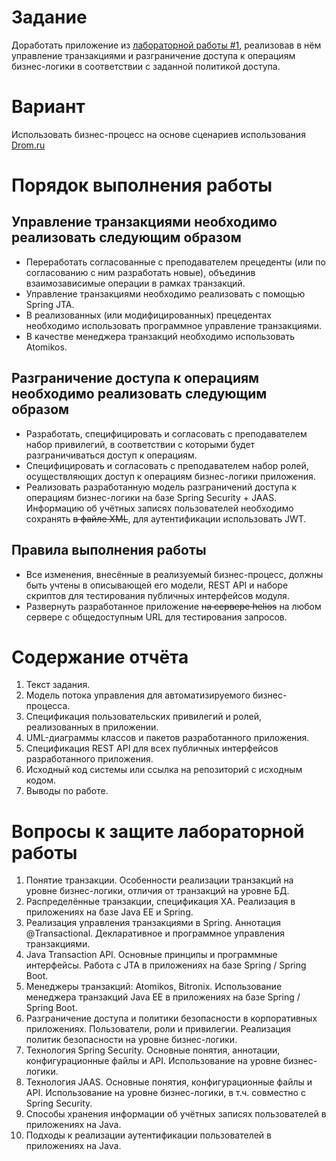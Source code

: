 # Задание

Доработать приложение из [лабораторной работы #1](../lab1), реализовав в нём управление транзакциями и разграничение
доступа к операциям бизнес-логики в соответствии с заданной политикой доступа.

# Вариант

Использовать бизнес-процесс на основе сценариев использования [Drom.ru](https://www.drom.ru/)

# Порядок выполнения работы

## Управление транзакциями необходимо реализовать следующим образом

- Переработать согласованные с преподавателем прецеденты (или по согласованию с ним разработать новые), объединив
  взаимозависимые операции в рамках транзакций.
- Управление транзакциями необходимо реализовать с помощью Spring JTA.
- В реализованных (или модифицированных) прецедентах необходимо использовать программное управление транзакциями.
- В качестве менеджера транзакций необходимо использовать Atomikos.

## Разграничение доступа к операциям необходимо реализовать следующим образом

- Разработать, специфицировать и согласовать с преподавателем набор привилегий, в соответствии с которыми будет
  разграничиваться доступ к операциям.
- Специфицировать и согласовать с преподавателем набор ролей, осуществляющих доступ к операциям бизнес-логики
  приложения.
- Реализовать разработанную модель разграничений доступа к операциям бизнес-логики на базе Spring Security + JAAS.
  Информацию об учётных записях пользователей необходимо сохранять ~~в файле XML~~, для аутентификации использовать JWT.

## Правила выполнения работы

- Все изменения, внесённые в реализуемый бизнес-процесс, должны быть учтены в описывающей его модели, REST API и наборе
  скриптов для тестирования публичных интерфейсов модуля.
- Развернуть разработанное приложение ~~на сервере helios~~ на любом сервере с общедоступным URL для тестирования
  запросов.

# Содержание отчёта

1. Текст задания.
2. Модель потока управления для автоматизируемого бизнес-процесса.
3. Спецификация пользовательских привилегий и ролей, реализованных в приложении.
4. UML-диаграммы классов и пакетов разработанного приложения.
5. Спецификация REST API для всех публичных интерфейсов разработанного приложения.
6. Исходный код системы или ссылка на репозиторий с исходным кодом.
7. Выводы по работе.

# Вопросы к защите лабораторной работы

1. Понятие транзакции. Особенности реализации транзакций на уровне бизнес-логики, отличия от транзакций на уровне БД.
2. Распределённые транзакции, спецификация XA. Реализация в приложениях на базе Java EE и Spring.
3. Реализация управления транзакциями в Spring. Аннотация @Transactional. Декларативное и программное управления
   транзакциями.
4. Java Transaction API. Основные принципы и программные интерфейсы. Работа с JTA в приложениях на базе Spring / Spring
   Boot.
5. Менеджеры транзакций: Atomikos, Bitronix. Использование менеджера транзакций Java EE в приложениях на базе Spring /
   Spring Boot.
6. Разграничение доступа и политики безопасности в корпоративных приложениях. Пользователи, роли и привилегии.
   Реализация политик безопасности на уровне бизнес-логики.
7. Технология Spring Security. Основные понятия, аннотации, конфигурационные файлы и API. Использование на уровне
   бизнес-логики.
8. Технология JAAS. Основные понятия, конфигурационные файлы и API. Использование на уровне бизнес-логики, в т.ч.
   совместно с Spring Security.
9. Способы хранения информации об учётных записях пользователей в приложениях на Java.
10. Подходы к реализации аутентификации пользователей в приложениях на Java.

